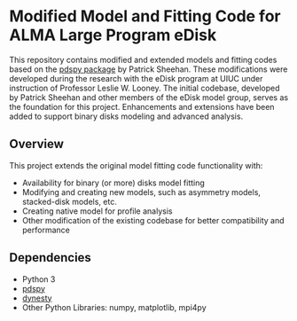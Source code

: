 # Modified Model and Fitting Code for ALMA Large Program eDisk

This repository contains modified and extended models and fitting codes based on the [pdspy package](https://github.com/psheehan/pdspy) by Patrick Sheehan. These modifications were developed during the research with the eDisk program at UIUC under instruction of Professor Leslie W. Looney.
The initial codebase, developed by Patrick Sheehan and other members of the eDisk model group, serves as the foundation for this project. Enhancements and extensions have been added to support binary disks modeling and advanced analysis.


## Overview
This project extends the original model fitting code functionality with:
- Availability for binary (or more) disks model fitting
- Modifying and creating new models, such as asymmetry models, stacked-disk models, etc.
- Creating native model for profile analysis
- Other modification of the existing codebase for better compatibility and performance

## Dependencies
- Python 3
- [pdspy](https://github.com/psheehan/pdspy)
- [dynesty](https://github.com/joshspeagle/dynesty)
- Other Python Libraries: numpy, matplotlib, mpi4py
